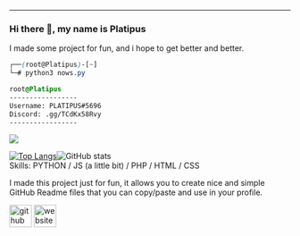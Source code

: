 
-----

### Hi there 👋, my name is Platipus
I made some project for fun, and i hope to get better and better.
```css
┌──(root@Platipus)-[~]
└─# python3 nows.py

root@Platipus
-----------------
Username: PLATIPUS#5696
Discord: .gg/TCdKx58Rvy 
-----------------
```
![](https://platipuss.xyz/pdp.jpg)

[![Top Langs](https://github-readme-stats.vercel.app/api/top-langs/?username=platipus9999)](https://github.com/anuraghazra/github-readme-stats)![GitHub stats](https://github-readme-stats.vercel.app/api?username=platipus9999&show_icons=true)  
Skills: PYTHON / JS (a little bit)  / PHP / HTML / CSS

I made this project just for fun, it allows you to create nice and simple GitHub Readme files that you can copy/paste and use in your profile.

[<img src='https://cdn.jsdelivr.net/npm/simple-icons@3.0.1/icons/github.svg' alt='github' height='40'>](https://github.com/platipus9999)  [<img src='https://cdn.jsdelivr.net/npm/simple-icons@3.0.1/icons/icloud.svg' alt='website' height='40'>](https://platipuss.xyz)  
